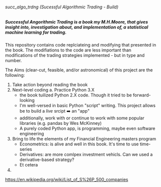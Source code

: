 ###### succ_algo_trdng (Sucessful Algorithmic Trading - Build)
##### _Successful Angorithmic Trading_ is a book my M.H.Moore, that gives insight into, investigation about, and implementation of, a statistical machine learning for trading.

This repository contains code replciateing and modifying that presented in the book. The modifiations to the code are less important than modifications of the trading strategies implemented - but in type and number.

The Aims (clear-cut, feasible, and/or astronomical) of this project are the following:
1. Take action beyond reading the book
2. Next-level coding
   a. Practice Python 3.X
   - the book tuilized Python 2.X code. Though it tried to be forward-looking
   - I'm well-versed in basic Python "script" writing. This project allows be to build a _live_ srcipt :arrow_right: an "app"
   - additionally, work with or continue to work with some popular libraries (e.g. pandas by Wes McKinney)
   - A purely coded Python app, is programming, maybe even software engineering
3. Bring to life the elements of my Financial Engineering masters program
   - Econometrics: is alive and well in this book. It's time to use time-series
   - Derivatives: are more comlpex investment vehicls. Can we used a derivative-based strategy?
   - Et cetera
4.




https://en.wikipedia.org/wiki/List_of_S%26P_500_companies
